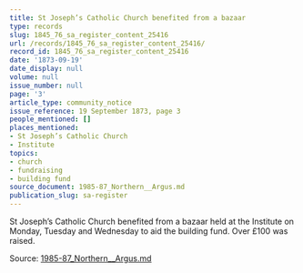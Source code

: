 ```yaml
---
title: St Joseph’s Catholic Church benefited from a bazaar
type: records
slug: 1845_76_sa_register_content_25416
url: /records/1845_76_sa_register_content_25416/
record_id: 1845_76_sa_register_content_25416
date: '1873-09-19'
date_display: null
volume: null
issue_number: null
page: '3'
article_type: community_notice
issue_reference: 19 September 1873, page 3
people_mentioned: []
places_mentioned:
- St Joseph’s Catholic Church
- Institute
topics:
- church
- fundraising
- building fund
source_document: 1985-87_Northern__Argus.md
publication_slug: sa-register
---
```


St Joseph’s Catholic Church benefited from a bazaar held at the Institute on Monday, Tuesday and Wednesday to aid the building fund.  Over £100 was raised.

Source: [1985-87_Northern__Argus.md](/downloads/markdown/1985-87_Northern__Argus.md)
